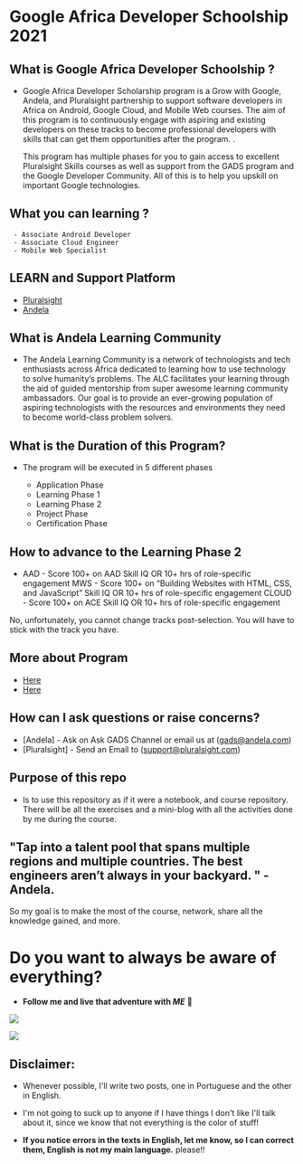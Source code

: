 # Google Africa Developer Schoolship 2021

## What is Google Africa Developer Schoolship ?
-   Google Africa Developer Scholarship program is a Grow with Google, Andela, and Pluralsight partnership to support software developers in Africa on Android, Google Cloud, and Mobile Web courses. The aim of this program is to continuously engage with aspiring and existing developers on these tracks to become professional developers with skills that can get them opportunities after the program.
. 

    This program has multiple phases for you to gain access to excellent Pluralsight Skills courses as well as support from the GADS program and the Google Developer Community. All of this is to help you upskill on important Google technologies.

## What you can learning ?
   
     - Associate Android Developer
     - Associate Cloud Engineer
     - Mobile Web Specialist

## LEARN and Support Platform

   - [Pluralsight](https://pluralsight.com) <br/>
   - [Andela](https://andela.com)


## What is Andela Learning Community

 - The Andela Learning Community is a network of technologists and tech enthusiasts across Africa dedicated to learning how to use technology to solve humanity’s problems. The ALC facilitates your learning through the aid of guided mentorship from super awesome learning community ambassadors. Our goal is to provide an ever-growing population of aspiring technologists with the resources and environments they need to become world-class problem solvers.

## What is the Duration of this Program?

- The program will be executed in 5 different phases

   - Application Phase
   -  Learning Phase 1 
   -  Learning Phase 2 
   -  Project Phase 
   -  Certification Phase 


## How to advance to the Learning Phase 2

-    AAD - Score 100+ on AAD Skill IQ OR 10+ hrs of role-specific engagement
    MWS - Score 100+ on “Building Websites with HTML, CSS, and JavaScript” Skill IQ OR 10+ hrs of role-specific engagement
    CLOUD -  Score 100+ on ACE Skill IQ OR 10+ hrs of role-specific engagement

No, unfortunately, you cannot change tracks post-selection. You will have to stick with the track you have.

## More about Program

   * [Here](https://help.pluralsight.com/help/google-africa-developer-scholarship-2021) 
   * [Here](https://andela.com/alc/in-progress/google-africa-developer-scholarship-2021/)

## How can I ask questions or raise concerns?

   * [Andela] - Ask on Ask GADS Channel or email us at (gads@andela.com) <br>
   * [Pluralsight] - Send an Email to (support@pluralsight.com​)

## Purpose of this repo

  - Is to use this repository as if it were a notebook, and course repository. There will be all the exercises and a mini-blog with all the activities done by me during the course.


## "Tap into a talent pool that spans multiple regions and multiple countries. The best engineers aren’t always in your backyard. " - Andela.


So my goal is to make the most of the course, network, share all the knowledge gained, and more.

# **Do you want to always be aware of everything?**

 - **Follow me and live that adventure with *ME*** 🤝

[<img src="https://img.shields.io/badge/linkedin-%230077B5.svg?&style=for-the-badge&logo=linkedin&logoColor=white" />](https://www.linkedin.com/in/edgar-a-dikenge-460a9719a)

[<img src="https://img.shields.io/badge/medium-%2312100E.svg?&style=for-the-badge&logo=medium&logoColor=white" />](https://medium.com/@edgaradikenge)

## Disclaimer:

 + Whenever possible, I'll write two posts, one in Portuguese and the other in English.

 + I'm not going to suck up to anyone if I have things I don't like I'll talk about it, since we know that not everything is the color of stuff! 
 
 + **If you notice errors in the texts in English, let me know, so I can correct them, English is not my main language.** please!!
